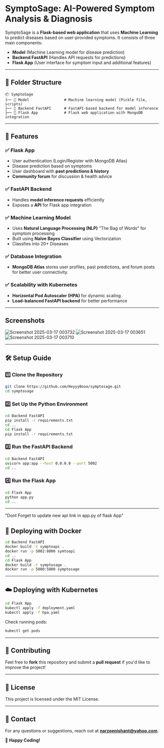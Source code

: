 # SymptoSage: AI-Powered Symptom Analysis & Diagnosis

SymptoSage is a **Flask-based web application** that uses **Machine Learning** to predict diseases based on user-provided symptoms. It consists of three main components:

- **Model** (Machine Learning model for disease prediction)
- **Backend FastAPI** (Handles API requests for predictions)
- **Flask App** (User interface for symptom input and additional features)

---

## 📂 Folder Structure

```
📦 SymptoSage
├── 📂 Model                # Machine learning model (Pickle file, scripts)
├── 📂 Backend FastAPI      # FastAPI-based backend for model inference
├── 📂 Flask App            # Flask web application with MongoDB integration
```

---

## 🚀 Features

### ✅ **Flask App**
- User authentication (Login/Register with MongoDB Atlas)
- Disease prediction based on symptoms
- User dashboard with **past predictions & history**
- **Community forum** for discussion & health advice

### ✅ **FastAPI Backend**
- Handles **model inference requests** efficiently
- Exposes a **API** for Flask app integration

### ✅ **Machine Learning Model**
- Uses **Natural Language Processing (NLP)** "The Bag of Words" for symptom processing
- Built using **Naïve Bayes Classifier** using Vectorization
- Classfies into 20+ Diseases

### ✅ **Database Integration**
- **MongoDB Atlas** stores user profiles, past predictions, and forum posts for better user connectivity.

### ✅ **Scalability with Kubernetes**
- **Horizontal Pod Autoscaler (HPA)** for dynamic scaling
- **Load-balanced FastAPI backend** for better performance

---
## Screenshots
![Screenshot 2025-03-17 003732](https://github.com/user-attachments/assets/412079cd-18ba-4d5f-9793-e80b9a5813ff) 
![Screenshot 2025-03-17 003651](https://github.com/user-attachments/assets/9f15de6f-e38e-4088-9c28-e8b24e75eeb8)
![Screenshot 2025-03-17 003710](https://github.com/user-attachments/assets/4cb09994-312c-4d60-b85b-f16dd685f662)

---
## 🛠️ Setup Guide

### 1️⃣ **Clone the Repository**
```sh
git clone https://github.com/HeyyyBooo/symptosage.git
cd symptosage
```

### 2️⃣ **Set Up the Python Environment**
```sh
cd Backend FastAPI
pip install -r requirements.txt
cd ..
cd Flask App
pip install -r requirements.txt
```

### 3️⃣ **Run the FastAPI Backend**
```sh
cd Backend FastAPI
uvicorn app:app --host 0.0.0.0 --port 5002
cd ..
```

### 4️⃣ **Run the Flask App**
```sh
cd Flask App
python app.py
cd ..
```

---

"Dont Forget to update new api link in app.py of flask App"
## 🐳 Deploying with Docker

```sh
cd Backend FastAPI
docker build -t symptoapi .
docker run -p 5002:8000 symtoapi
cd ..
cd Flask App
docker build -t symptosage .
docker run -p 5000:5000 symptosage
```

---

## ☁️ Deploying with Kubernetes

```sh
cd Flask App
kubectl apply -f deployment.yaml
kubectl apply -f hpa.yaml
```

Check running pods:
```sh
kubectl get pods
```

---

## 🤝 Contributing
Feel free to **fork** this repository and submit a **pull request** if you'd like to improve the project!

---

## 📜 License
This project is licensed under the MIT License.

---

## 📧 Contact
For any questions or suggestions, reach out at **narzeenishant@yahoo.com**.

🚀 **Happy Coding!**

